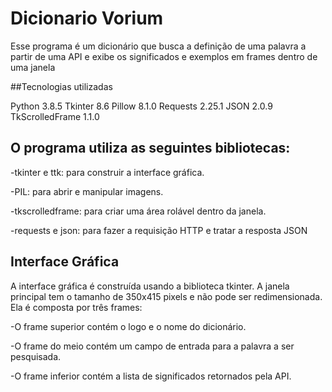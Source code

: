 # Dicionario Vorium

Esse programa é um dicionário que busca a definição de uma palavra a partir de uma API e exibe os significados e exemplos em frames dentro de uma janela

##Tecnologias utilizadas

Python 3.8.5
Tkinter 8.6
Pillow 8.1.0
Requests 2.25.1
JSON 2.0.9
TkScrolledFrame 1.1.0

## O programa utiliza as seguintes bibliotecas:

-tkinter e ttk: para construir a interface gráfica.

-PIL: para abrir e manipular imagens.

-tkscrolledframe: para criar uma área rolável dentro da janela.

-requests e json: para fazer a requisição HTTP e tratar a resposta JSON


## Interface Gráfica

A interface gráfica é construída usando a biblioteca tkinter. A janela principal tem o tamanho de 350x415 pixels e não pode ser redimensionada. Ela é composta por três frames:

-O frame superior contém o logo e o nome do dicionário.

-O frame do meio contém um campo de entrada para a palavra a ser pesquisada.

-O frame inferior contém a lista de significados retornados pela API.
